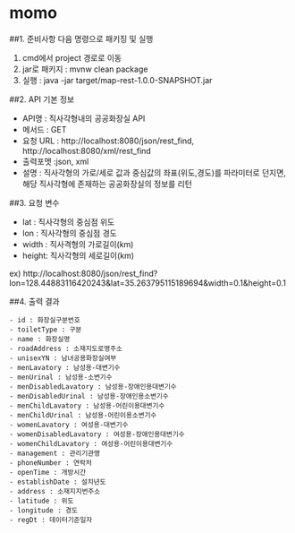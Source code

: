 # momo
##1. 준비사항
다음 명령으로 패키징 및 실행

1. cmd에서 project 경로로 이동
2. jar로 패키지 : mvnw clean package
3. 실행 : java -jar target/map-rest-1.0.0-SNAPSHOT.jar

##2. API 기본 정보

- API명 : 직사각형내의 공공화장실 API
- 메서드 : GET
- 요청 URL : http://localhost:8080/json/rest_find, http://localhost:8080/xml/rest_find
- 출력포멧 :json, xml
- 설명 : 직사각형의 가로/세로 값과 중심값의 좌표(위도,경도)를 파라미터로 던지면, 해당 직사각형에 존재하는 공공화장실의 정보를 리턴

##3. 요청 변수

- lat : 직사각형의 중심점 위도
- lon : 직사각형의 중심점 경도
- width : 직사격형의 가로길이(km)
- height: 직사각형의 세로길이(km)


 ex) http://localhost:8080/json/rest_find?lon=128.44883116420243&lat=35.263795115189694&width=0.1&height=0.1
 
##4. 출력 결과

    - id : 화장실구분번호
    - toiletType : 구분
    - name : 화장실명
    - roadAddress : 소재지도로명주소
    - unisexYN : 남녀공용화장실여부
    - menLavatory : 남성용-대변기수
    - menUrinal : 남성용-소변기수
    - menDisabledLavatory : 남성용-장애인용대변기수
    - menDisabledUrinal : 남성용-장애인용소변기수
    - menChildLavatory : 남성용-어린이용대변기수
    - menChildUrinal : 남성용-어린이용소변기수
    - womenLavatory : 여성용-대변기수
    - womenDisabledLavatory : 여성용-장애인용대변기수
    - womenChildLavatory : 여성용-어린이용대변기수
    - management : 관리기관명
    - phoneNumber : 연락처
    - openTime : 개방시간
    - establishDate : 설치년도
    - address : 소재지지번주소
    - latitude : 위도
    - longitude : 경도
    - regDt : 데이터기준일자
